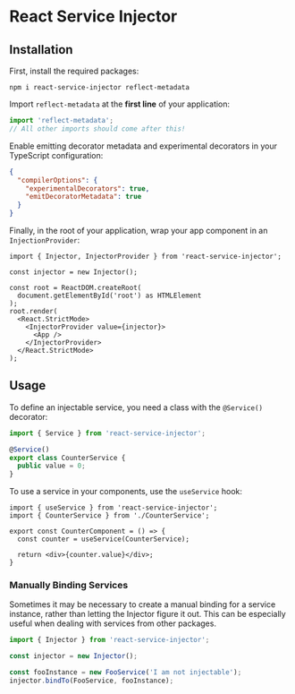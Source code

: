 # React Service Injector

## Installation

First, install the required packages:

```shell
npm i react-service-injector reflect-metadata
```

Import `reflect-metadata` at the **first line** of your application:

```typescript
import 'reflect-metadata';
// All other imports should come after this!
```

Enable emitting decorator metadata and experimental decorators in your TypeScript configuration:

```json
{
  "compilerOptions": {
    "experimentalDecorators": true,
    "emitDecoratorMetadata": true
  }
}
```

Finally, in the root of your application, wrap your app component in an `InjectionProvider`:

```tsx
import { Injector, InjectorProvider } from 'react-service-injector';

const injector = new Injector();

const root = ReactDOM.createRoot(
  document.getElementById('root') as HTMLElement
);
root.render(
  <React.StrictMode>
    <InjectorProvider value={injector}>
      <App />
    </InjectorProvider>
  </React.StrictMode>
);
```

## Usage

To define an injectable service, you need a class with the `@Service()` decorator:

```typescript
import { Service } from 'react-service-injector';

@Service()
export class CounterService {
  public value = 0;
}
```

To use a service in your components, use the `useService` hook:

```tsx
import { useService } from 'react-service-injector';
import { CounterService } from './CounterService';

export const CounterComponent = () => {
  const counter = useService(CounterService);

  return <div>{counter.value}</div>;
}
```

### Manually Binding Services

Sometimes it may be necessary to create a manual binding for a service instance,
rather than letting the Injector figure it out.
This can be especially useful when dealing with services from other packages.

```typescript
import { Injector } from 'react-service-injector';

const injector = new Injector();

const fooInstance = new FooService('I am not injectable');
injector.bindTo(FooService, fooInstance);
```
